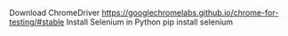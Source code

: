 Download ChromeDriver
https://googlechromelabs.github.io/chrome-for-testing/#stable
Install Selenium in Python
pip install selenium
